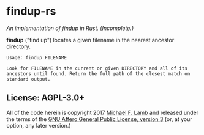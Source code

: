 # findup-rs

_An implementation of [findup](https://github.com/datagrok/findup) in Rust. (Incomplete.)_

**findup** ("find up") locates a given filename in the nearest ancestor directory.

```
Usage: findup FILENAME

Look for FILENAME in the current or given DIRECTORY and all of its
ancestors until found. Return the full path of the closest match on
standard output.
```

## License: AGPL-3.0+

All of the code herein is copyright 2017 [Michael F. Lamb](http://datagrok.org) and released under the terms of the [GNU Affero General Public License, version 3][AGPL-3.0+] (or, at your option, any later version.)

[AGPL-3.0+]: http://www.gnu.org/licenses/agpl.html
